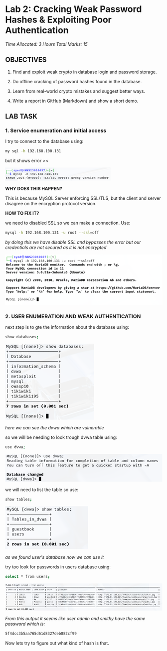 # Lab 2: Cracking Weak Password Hashes & Exploiting Poor Authentication

*Time Allocated: 3 Hours
Total Marks: 15* 

## OBJECTIVES
1. Find and exploit weak crypto in database login and password storage.

2. Do offline cracking of password hashes found in the database.

3. Learn from real-world crypto mistakes and suggest better ways.

4. Write a report in GitHub (Markdown) and show a short demo.

## LAB TASK
### 1. Service enumeration and initial access
I try to connect to the database using:

 ```bash 
 my sql -h 192.168.100.131
 ```
but it shows error ><

![alt text](image-1.png)

**WHY DOES THIS HAPPEN?**

This is because  MySQL Server  enforcing SSL/TLS, but the client and server disagree on the encryption protocol version.

**HOW TO FIX IT?**

we need to disabled SSL so we can make a connection. Use:

```bash
mysql -h 192.168.100.131 -u root --ssl=off
```
*by doing this we have disable SSL and bypasses the error but our credentials are not secured as it is not encrypted*

![alt text](image-2.png)

### 2. USER ENUMERATION AND WEAK AUTHENTICATION

next step is to gte the information about the database using:

```bash
show databases;
```
![alt text](image-3.png)

*here we can see the dvwa which are vulnerable*

so we will be needing to look trough dvwa table using:

```bash 
use dvwa;
```

![alt text](image-4.png)

we will need to list the table so use:

```bash
show tables;
```

![alt text](image-5.png)

*as we found user's database now we can use it*

try too look for passwords in users database using:

```bash
select * from users;
```

![alt text](image-7.png)

*From this output it seems like user admin and smithy have the same password which is:*

```bash
5f4dcc3b5aa765d61d8327deb882cf99
```

Now lets try to figure out what kind of hash is that.
